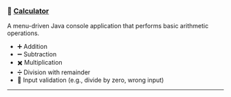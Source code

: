 ### 🎯 [Calculator](./Calculator)

A menu-driven Java console application that performs basic arithmetic operations.

- ➕ Addition  
- ➖ Subtraction  
- ✖️ Multiplication  
- ➗ Division with remainder  
- 🚫 Input validation (e.g., divide by zero, wrong input)

---
